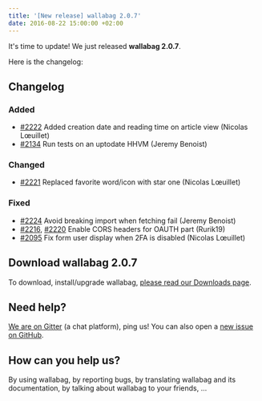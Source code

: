 ```yaml
---
title: '[New release] wallabag 2.0.7'
date: 2016-08-22 15:00:00 +02:00
---
```


It's time to update! We just released **wallabag 2.0.7**.

Here is the changelog: 

## Changelog

### Added

- [#2222](https://github.com/wallabag/wallabag/pull/2222) Added creation date and reading time on article view (Nicolas Lœuillet)
- [#2134](https://github.com/wallabag/wallabag/pull/2134) Run tests on an uptodate HHVM (Jeremy Benoist)

### Changed

- [#2221](https://github.com/wallabag/wallabag/pull/2221) Replaced favorite word/icon with star one (Nicolas Lœuillet)

### Fixed

- [#2224](https://github.com/wallabag/wallabag/pull/2224) Avoid breaking import when fetching fail (Jeremy Benoist)
- [#2216](https://github.com/wallabag/wallabag/pull/2216), [#2220](https://github.com/wallabag/wallabag/pull/2220) Enable CORS headers for OAUTH part (Rurik19)
- [#2095](https://github.com/wallabag/wallabag/pull/2095) Fix form user display when 2FA is disabled (Nicolas Lœuillet)

## Download wallabag 2.0.7

To download, install/upgrade wallabag, [please read our Downloads page](https://www.wallabag.org/pages/download-wallabag.html). 

## Need help?

[We are on Gitter](https://gitter.im/wallabag/wallabag) (a chat platform), ping us! You can also open a [new issue on GitHub](https://github.com/wallabag/wallabag/issues/new).

## How can you help us?

By using wallabag, by reporting bugs, by translating wallabag and its documentation, by talking about wallabag to your friends, ...
